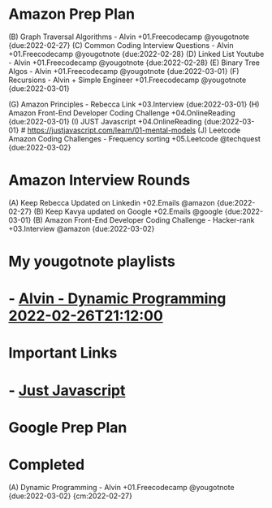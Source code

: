 # Amazon Prep Plan

(B) Graph Traversal Algorithms - Alvin +01.Freecodecamp @yougotnote {due:2022-02-27}
(C) Common Coding Interview Questions - Alvin +01.Freecodecamp @yougotnote {due:2022-02-28}
(D) Linked List Youtube - Alvin +01.Freecodecamp @yougotnote {due:2022-02-28}
(E) Binary Tree Algos - Alvin +01.Freecodecamp @yougotnote {due:2022-03-01}
(F) Recursions - Alvin + Simple Engineer +01.Freecodecamp @yougotnote {due:2022-03-01}

(G) Amazon Principles - Rebecca Link +03.Interview {due:2022-03-01}
(H) Amazon Front-End Developer Coding Challenge +04.OnlineReading {due:2022-03-01}
(I) JUST Javascript +04.OnlineReading {due:2022-03-01}
                        # https://justjavascript.com/learn/01-mental-models
(J) Leetcode Amazon Coding Challenges - Frequency sorting +05.Leetcode @techquest {due:2022-03-02}


# Amazon Interview Rounds
(A) Keep Rebecca Updated on Linkedin +02.Emails @amazon {due:2022-02-27}
(B) Keep Kavya updated on Google +02.Emails @google {due:2022-03-01}
(B) Amazon Front-End Developer Coding Challenge - Hacker-rank +03.Interview @amazon {due:2022-03-02}


# My yougotnote playlists

# - [Alvin - Dynamic Programming 2022-02-26T21:12:00](https://app.yougotnote.com/#/playlist/621acae0e33dcf0016c739dd)

# Important Links
# - [Just Javascript](https://justjavascript.com/learn/01-mental-models)


# Google Prep Plan


# Completed
(A) Dynamic Programming - Alvin +01.Freecodecamp @yougotnote {due:2022-03-02} {cm:2022-02-27}